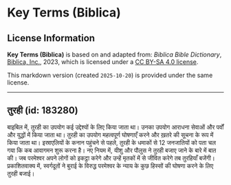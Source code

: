 # Key Terms (Biblica)

## License Information

**Key Terms (Biblica)** is based on and adapted from: _Biblica Bible Dictionary_, [Biblica, Inc.](https://www.biblica.com/), 2023, which is licensed under a [CC BY-SA 4.0 license](https://creativecommons.org/licenses/by-sa/4.0/legalcode.en).

This markdown version (created `2025-10-20`) is provided under the same license.



--------------------------------

## तुरही (id: 183280)

बाइबिल में, तुरही का उपयोग कई उद्देश्यों के लिए किया जाता था। उनका उपयोग आराधना सेवाओं और पर्वों और युद्धों में किया जाता था। तुरही का उपयोग महत्वपूर्ण घोषणाएँ करने और ख़तरे की सूचना के रूप में किया जाता था। इस्राएलियों के कनान पहुंचने से पहले, तुरही के धमाकों से 12 जनजातियों को पता चल गया कि कब आवागमन शुरू करना है। नए नियम में, यीशु और पौलुस ने तुरही बजाए जाने के बारे में बात की। जब परमेश्वर अपने लोगों को इकट्ठा करेगे और उन्हें मृतकों में से जीवित करेगे तब तुरहियाँ बजेंगी। प्रकाशितवाक्य में, स्वर्गदूतों ने बुराई के विरुद्ध परमेश्वर के न्याय के कुछ हिस्सों की घोषणा करने के लिए तुरही बजाई।


